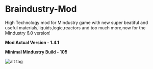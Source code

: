 # Braindustry-Mod
High Technology mod for Mindustry game with new super beatiful and useful materials,liquids,logic,reactors and too much more,now for the Mindustry 6.0 version!

**Mod Actual Version - 1.4.1**

**Minimal Mindustry Build - 105**

![alt tag](https://sun9-41.userapi.com/impg/jB_FylhwINfHEw0vyA3suZ-oQTxWgCLO3AIoWA/19iB70aAoKc.jpg?size=1280x713&quality=96&sign=9e91344d66d56150149c768012735f1c "Screenshot")​
